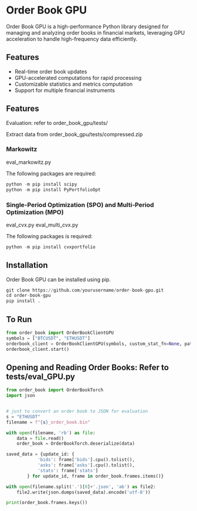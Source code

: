 # Order Book GPU

Order Book GPU is a high-performance Python library designed for managing and analyzing order books in financial markets, leveraging GPU acceleration to handle high-frequency data efficiently.

## Features

- Real-time order book updates
- GPU-accelerated computations for rapid processing
- Customizable statistics and metrics computation
- Support for multiple financial instruments

## Features
Evaluation: refer to order_book_gpu/tests/

Extract data from order_book_gpu/tests/compressed.zip

### Markowitz
eval_markowitz.py

The following packages are required:
````python
python -m pip install scipy
python -m pip install PyPortfolioOpt
````

### Single-Period Optimization (SPO) and Multi-Period Optimization (MPO)
eval_cvx.py
eval_multi_cvx.py

The following packages is required:
````python
python -m pip install cvxportfolio
````

## Installation
Order Book GPU can be installed using pip.

````python
git clone https://github.com/yourusername/order-book-gpu.git
cd order-book-gpu
pip install .
````

## To Run

````python
from order_book import OrderBookClientGPU
symbols = ["BTCUSDT", "ETHUSDT"]
orderbook_client = OrderBookClientGPU(symbols, custom_stat_fn=None, path='.')
orderbook_client.start()
````

## Opening and Reading Order Books: Refer to tests/eval_GPU.py

````python
from order_book import OrderBookTorch
import json


# just to convert an order book to JSON for evaluation
s = "ETHUSDT"
filename = f"{s}_order_book.bin"

with open(filename, 'rb') as file:
    data = file.read()
    order_book = OrderBookTorch.deserialize(data)

saved_data = {update_id: {
            'bids': frame['bids'].cpu().tolist(),
            'asks': frame['asks'].cpu().tolist(),
            'stats': frame['stats']
        } for update_id, frame in order_book.frames.items()}

with open(filename.split('.')[0]+'.json', 'ab') as file2:
    file2.write(json.dumps(saved_data).encode('utf-8'))

print(order_book.frames.keys())
````
